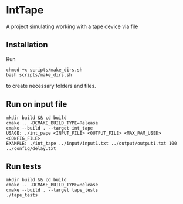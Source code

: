 # IntTape
A project simulating working with a tape device via file

## Installation
Run 
```
chmod +x scripts/make_dirs.sh
bash scripts/make_dirs.sh
```
to create necessary folders and files.

## Run on input file
```
mkdir build && cd build
cmake .. -DCMAKE_BUILD_TYPE=Release
cmake --build . --target int_tape
USAGE: ./int_pape <INPUT_FILE> <OUTPUT_FILE> <MAX_RAM_USED> <CONFIG_FILE>
EXAMPLE: ./int_tape ../input/input1.txt ../output/output1.txt 100 ../config/delay.txt
```

## Run tests
```
mkdir build && cd build
cmake .. -DCMAKE_BUILD_TYPE=Release
cmake --build . --target tape_tests
./tape_tests
```